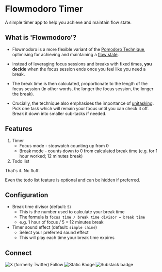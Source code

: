 # Flowmodoro Timer

A simple timer app to help you achieve and maintain flow state.

## What is 'Flowmodoro'?

- Flowmodoro is a more flexible variant of the [Pomodoro Technique](https://en.wikipedia.org/wiki/Pomodoro_Technique), optimising for achieving and maintaining a [flow state](https://www.theguardian.com/science/article/2024/jul/20/flow-state-science-creativity-psychology-focus).

- Instead of leveraging focus sessions and breaks with fixed times, **you decide** when the focus session ends once you feel like you need a break. 
  
- The break time is then calculated, proportionate to the length of the focus session (In other words, the longer the focus session, the longer the break).

- Crucially, the technique also emphasises the importance of [unitasking](https://www.psychologytoday.com/us/blog/the-path-to-passionate-happiness/202309/do-the-one-thing-that-matters). Pick one task which will remain your focus until you can check it off. Break it down into smaller sub-tasks if needed.

## Features

1. Timer
   - Focus mode - stopwatch counting up from 0
   - Break mode - counts down to 0 from calculated break time (e.g. for 1 hour worked; 12 minutes break)
2. Todo list

That's it. No fluff.

Even the todo list feature is optional and can be hidden if preferred.

## Configuration

- Break time divisor (default: `5`)
  - This is the number used to calculate your break time
  - The formula is `focus time / break time divisor = break time` 
  - e.g. 1 hour of focus / 5 = 12 minutes break
- Timer sound effect (default: `simple chime`)
  - Select your preferred sound effect
  - This will play each time your break time expires

## Connect

![X (formerly Twitter) Follow](https://img.shields.io/twitter/follow/subpixelsw)
![Static Badge](https://img.shields.io/badge/Bluesky-0285FF?logo=bluesky&logoColor=white&link=https%3A%2F%2Fbsky.app%2Fprofile%2Fsubpixelsoftware.bsky.social)
![Substack badge](https://img.shields.io/badge/Substack-FF6719?logo=substack&logoColor=white&link=https%3A%2F%2Fsubpixelsoftware.substack.com%2F)